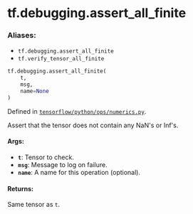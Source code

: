 <div itemscope itemtype="http://developers.google.com/ReferenceObject">
<meta itemprop="name" content="tf.debugging.assert_all_finite" />
<meta itemprop="path" content="Stable" />
</div>

# tf.debugging.assert_all_finite

### Aliases:

* `tf.debugging.assert_all_finite`
* `tf.verify_tensor_all_finite`

``` python
tf.debugging.assert_all_finite(
    t,
    msg,
    name=None
)
```



Defined in [`tensorflow/python/ops/numerics.py`](/code/stable/tensorflow/python/ops/numerics.py).

Assert that the tensor does not contain any NaN's or Inf's.

#### Args:

* <b>`t`</b>: Tensor to check.
* <b>`msg`</b>: Message to log on failure.
* <b>`name`</b>: A name for this operation (optional).


#### Returns:

Same tensor as `t`.